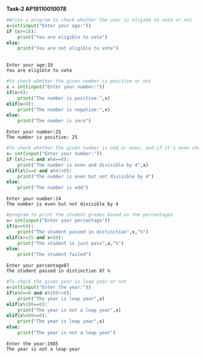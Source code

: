 
**Task-2  AP19110010078**


```python
#Write a program to check whether the user is eligibe to vote or not 
x=int(input("Enter your age:"))
if (x>=18):
    print("You are eligible to vote")
else:
    print("You are not eligible to vote")
    
```

    Enter your age:19
    You are eligible to vote
    


```python
#to check whether the given number is positive or not
x = int(input("Enter your number:"))
if(x>0):
    print("The number is positive:",x)
elif(x<0):
    print("The number is negative:",x)
else:
    print("The number is zero")
```

    Enter your number:25
    The number is positive: 25
    


```python
#To check whether the given number is odd or even, and if it's even checck will it be divided by 4 or not
x= int(input("Enter your number:"))
if (x%2==0 and x%4==0):
    print("The number is even and divisible by 4",x)
elif(x%2==0 and x%4!=0):
    print("The number is even but not divisible by 4")
else:
    print("The number is odd")
```

    Enter your number:14
    The number is even but not divisible by 4
    


```python
#program to print the student grades based on the percentages
x= int(input("Enter your percentage"))
if(x>=60):
    print("The student passed in distinction",x,"%")
elif(x>=35 and x<60):
    print("The student is just pass",x,"%")
else:
    print("The student failed")
```

    Enter your percentage87
    The student passed in distinction 87 %
    


```python
#To check the given year is leap year or not
x=int(input("Enter the year:"))
if(x%4==0 and x%100!=0):
    print("The year is leap year",x)
elif(x%100==0):
    print("The year is not a leap year",x)
elif(x%400==0):
    print("The year is leap year",x)
else:
    print("The year is not a leap year")
```

    Enter the year:1985
    The year is not a leap year
    


```python

```
